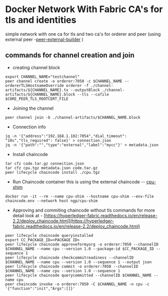 Docker Network With Fabric CA's for tls and identities
======================================================

simple network with one ca for tls and two ca's for orderer and peer (using external peer -[peer-external-builder](https://github.com/sachin-ngpws/peer-external-builder.git) )

commands for channel creation and join
--------------------------------------
* creating channel block
```
export CHANNEL_NAME="testchannel"
peer channel create -o orderer:7050 -c $CHANNEL_NAME --ordererTLSHostnameOverride orderer -f ./channel-artifacts/${CHANNEL_NAME}.tx --outputBlock ./channel-artifacts/${CHANNEL_NAME}.block --tls --cafile $CORE_PEER_TLS_ROOTCERT_FILE
```
* Joining the channel
```
peer channel join -b ./channel-artifacts/$CHANNEL_NAME.block
```

* Connection info
```
jq -n '{"address":"192.168.1.102:7054","dial_timeout": "10s","tls_required": false}' > connection.json
jq -n '{"path":"","type":"external","label":"mycc"}' > metadata.json
```

* Install chaincode
```
tar cfz code.tar.gz connection.json
tar cfz cpu.tgz metadata.json code.tar.gz
peer lifecycle chaincode install ./cpu.tgz
```
* Run Chaincode container
this is using the external chaincode -- [cpu-shim](https://github.com/sachin-ngpws/cpu-shim.git)
```
docker run -it --rm --name cpu-shim --hostname cpu-shim --env-file chaincode.env --network host ngp/cpu-shim
```

* Approving and commiting chaincode
without tls commands for more detail look at - [https://hyperledger-fabric.readthedocs.io/en/release-2.2/deploy_chaincode.html](https://hyperledger-fabric.readthedocs.io/en/release-2.2/deploy_chaincode.html)
```
peer lifecycle chaincode queryinstalled
export CC_PACKAGE_ID=<PACKAGE ID>
peer lifecycle chaincode approveformyorg -o orderer:7050 --channelID $CHANNEL_NAME --name cpu --version 1.0 --package-id $CC_PACKAGE_ID --sequence 1
peer lifecycle chaincode checkcommitreadiness --channelID $CHANNEL_NAME --name cpu --version 1.0 --sequence 1 --output json
peer lifecycle chaincode commit -o orderer:7050 --channelID $CHANNEL_NAME --name cpu --version 1.0 --sequence 1
peer lifecycle chaincode querycommitted --channelID $CHANNEL_NAME --name cpu
peer chaincode invoke -o orderer:7050 -C $CHANNEL_NAME -n cpu -c '{"function":"init","Args":[]}'
```